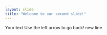 ```yaml
---
layout: slide
title: "Welcome to our second slide!"
---
```

Your text
Use the left arrow to go back!
new line